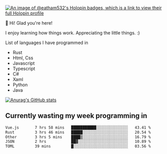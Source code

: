 [![An image of @eatham532's Holopin badges, which is a link to view their full Holopin profile](https://holopin.me/eatham532)](https://holopin.io/@eatham532)


👋 Hi! Glad you're here!

I enjoy learning how things work. Appreciating the little things. :)


List of languages I have programmed in
- Rust
- Html, Css
- Javascript
- Typescript
- C#
- Xaml
- Python
- Java

[![Anurag's GitHub stats](https://github-readme-stats.vercel.app/api?username=Eatham532&theme=dark)](https://github.com/anuraghazra/github-readme-stats)


## Currently wasting my week programming in
<!--START_SECTION:waka-->

```txt
Vue.js       7 hrs 58 mins   ███████████░░░░░░░░░░░░░░   43.41 %
Rust         3 hrs 46 mins   █████░░░░░░░░░░░░░░░░░░░░   20.54 %
Other        3 hrs 5 mins    ████▒░░░░░░░░░░░░░░░░░░░░   16.79 %
JSON         2 hrs           ██▓░░░░░░░░░░░░░░░░░░░░░░   10.89 %
TOML         39 mins         █░░░░░░░░░░░░░░░░░░░░░░░░   03.56 %
```

<!--END_SECTION:waka-->

